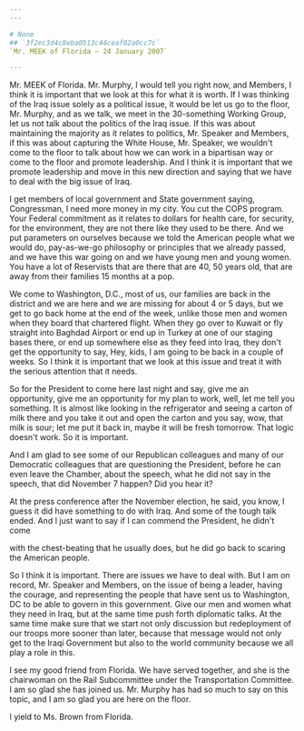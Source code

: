 ```yaml
---
---

# None
## `3f2ec3d4c8eba0513c44ceaf82a0cc7c`
`Mr. MEEK of Florida — 24 January 2007`

---
```



Mr. MEEK of Florida. Mr. Murphy, I would tell you right now, and 
Members, I think it is important that we look at this for what it is 
worth. If I was thinking of the Iraq issue solely as a political issue, 
it would be let us go to the floor, Mr. Murphy, and as we talk, we meet 
in the 30-something Working Group, let us not talk about the politics 
of the Iraq issue. If this was about maintaining the majority as it 
relates to politics, Mr. Speaker and Members, if this was about 
capturing the White House, Mr. Speaker, we wouldn't come to the floor 
to talk about how we can work in a bipartisan way or come to the floor 
and promote leadership. And I think it is important that we promote 
leadership and move in this new direction and saying that we have to 
deal with the big issue of Iraq.

I get members of local government and State government saying, 
Congressman, I need more money in my city. You cut the COPS program. 
Your Federal commitment as it relates to dollars for health care, for 
security, for the environment, they are not there like they used to be 
there. And we put parameters on ourselves because we told the American 
people what we would do, pay-as-we-go philosophy or principles that we 
already passed, and we have this war going on and we have young men and 
young women. You have a lot of Reservists that are there that are 40, 
50 years old, that are away from their families 15 months at a pop.

We come to Washington, D.C., most of us, our families are back in the 
district and we are here and we are missing for about 4 or 5 days, but 
we get to go back home at the end of the week, unlike those men and 
women when they board that chartered flight. When they go over to 
Kuwait or fly straight into Baghdad Airport or end up in Turkey at one 
of our staging bases there, or end up somewhere else as they feed into 
Iraq, they don't get the opportunity to say, Hey, kids, I am going to 
be back in a couple of weeks. So I think it is important that we look 
at this issue and treat it with the serious attention that it needs.

So for the President to come here last night and say, give me an 
opportunity, give me an opportunity for my plan to work, well, let me 
tell you something. It is almost like looking in the refrigerator and 
seeing a carton of milk there and you take it out and open the carton 
and you say, wow, that milk is sour; let me put it back in, maybe it 
will be fresh tomorrow. That logic doesn't work. So it is important.


And I am glad to see some of our Republican colleagues and many of 
our Democratic colleagues that are questioning the President, before he 
can even leave the Chamber, about the speech, what he did not say in 
the speech, that did November 7 happen? Did you hear it?

At the press conference after the November election, he said, you 
know, I guess it did have something to do with Iraq. And some of the 
tough talk ended. And I just want to say if I can commend the 
President, he didn't come


with the chest-beating that he usually does, but he did go back to 
scaring the American people.

So I think it is important. There are issues we have to deal with. 
But I am on record, Mr. Speaker and Members, on the issue of being a 
leader, having the courage, and representing the people that have sent 
us to Washington, DC to be able to govern in this government. Give our 
men and women what they need in Iraq, but at the same time push forth 
diplomatic talks. At the same time make sure that we start not only 
discussion but redeployment of our troops more sooner than later, 
because that message would not only get to the Iraqi Government but 
also to the world community because we all play a role in this.

I see my good friend from Florida. We have served together, and she 
is the chairwoman on the Rail Subcommittee under the Transportation 
Committee. I am so glad she has joined us. Mr. Murphy has had so much 
to say on this topic, and I am so glad you are here on the floor.

I yield to Ms. Brown from Florida.